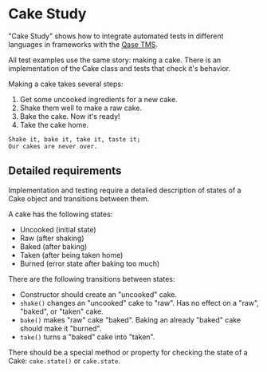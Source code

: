 # Cake Study

"Cake Study" shows how to integrate automated tests in different languages in frameworks with the
[Qase TMS](https://qase.io).

All test examples use the same story: making a cake. There is an implementation of the Cake class and tests that check it's behavior.

Making a cake takes several steps:

1. Get some uncooked ingredients for a new cake. 
1. Shake them well to make a raw cake.
1. Bake the cake. Now it's ready! 
1. Take the cake home.


```
Shake it, bake it, take it, taste it;
Our cakes are never over.
```

## Detailed requirements

Implementation and testing require a detailed description of states of a Cake object and transitions between them.

A cake has the following states: 

*   Uncooked (initial state)
*   Raw (after shaking)
*   Baked (after baking)
*   Taken (after being taken home)
*   Burned (error state after baking too much)

There are the following transitions between states:

* Constructor should create an "uncooked" cake. 
*  `shake()` changes an "uncooked" cake to "raw". Has no effect on a "raw", "baked", or "taken" cake.
* `bake()` makes "raw" cake "baked". Baking an already "baked" cake should make it "burned".
* `take()` turns a "baked" cake into "taken".


There should be a special method or property for checking the state of a Cake: `cake.state()` or `cake.state`.


